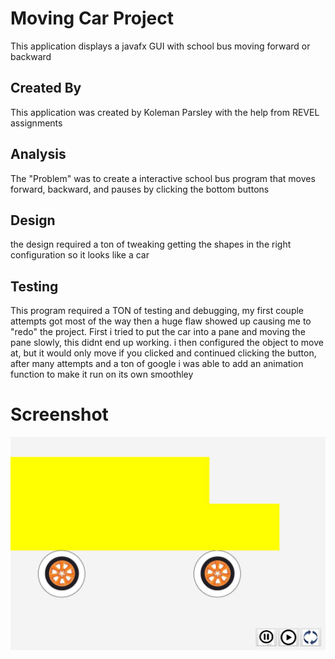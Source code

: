 # Moving Car Project
This application displays a javafx GUI with school bus moving forward or backward
## Created By
This application was created by Koleman Parsley with the help from REVEL assignments
## Analysis
The "Problem" was to create a interactive school bus program that moves forward, backward, and pauses by clicking the bottom buttons
## Design
the design required a ton of tweaking getting the shapes in the right configuration so it looks like a car
## Testing
This program required a TON of testing and debugging, my first couple attempts got most of the way then a huge flaw showed up causing
me to "redo" the project. First i tried to put the car into a pane and moving the pane slowly, this didnt end up working. i then
configured the object to move at, but it would only move if you clicked and continued clicking the button, after many attempts
and a ton of google i was able to add an animation function to make it run on its own smoothley
# Screenshot
![Alt text](finish.jpg?raw=true "car Pic")
